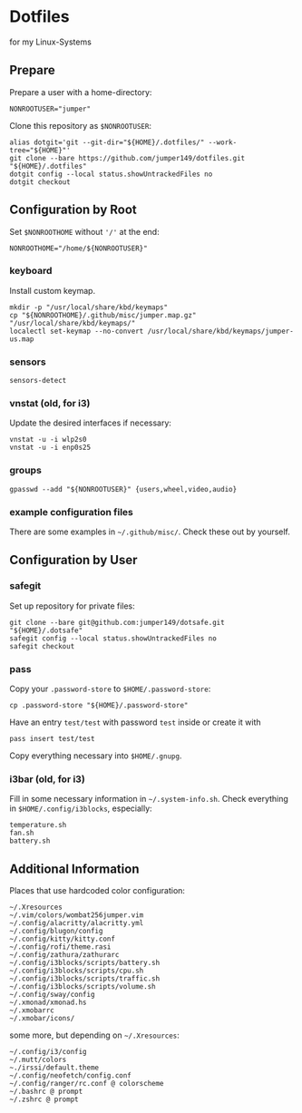 # Dotfiles
for my Linux-Systems

## Prepare
Prepare a user with a home-directory:

    NONROOTUSER="jumper"

Clone this repository as `$NONROOTUSER`:

    alias dotgit='git --git-dir="${HOME}/.dotfiles/" --work-tree="${HOME}"'
    git clone --bare https://github.com/jumper149/dotfiles.git "${HOME}/.dotfiles"
    dotgit config --local status.showUntrackedFiles no
    dotgit checkout

## Configuration by Root

Set `$NONROOTHOME` without `'/'` at the end:

    NONROOTHOME="/home/${NONROOTUSER}"

### keyboard
Install custom keymap.

    mkdir -p "/usr/local/share/kbd/keymaps"
    cp "${NONROOTHOME}/.github/misc/jumper.map.gz" "/usr/local/share/kbd/keymaps/"
    localectl set-keymap --no-convert /usr/local/share/kbd/keymaps/jumper-us.map

### sensors

    sensors-detect

### vnstat (old, for i3)
Update the desired interfaces if necessary:

    vnstat -u -i wlp2s0
    vnstat -u -i enp0s25

### groups

    gpasswd --add "${NONROOTUSER}" {users,wheel,video,audio}

### example configuration files
There are some examples in `~/.github/misc/`.
Check these out by yourself.

## Configuration by User

### safegit
Set up repository for private files:

    git clone --bare git@github.com:jumper149/dotsafe.git "${HOME}/.dotsafe"
    safegit config --local status.showUntrackedFiles no
    safegit checkout

### pass
Copy your `.password-store` to `$HOME/.password-store`:

    cp .password-store "${HOME}/.password-store"
Have an entry `test/test` with password `test` inside or create it with

    pass insert test/test
Copy everything necessary into `$HOME/.gnupg`.

### i3bar (old, for i3)
Fill in some necessary information in `~/.system-info.sh`.
Check everything in `$HOME/.config/i3blocks`, especially:

    temperature.sh
    fan.sh
    battery.sh

## Additional Information

Places that use hardcoded color configuration:

    ~/.Xresources
    ~/.vim/colors/wombat256jumper.vim
    ~/.config/alacritty/alacritty.yml
    ~/.config/blugon/config
    ~/.config/kitty/kitty.conf
    ~/.config/rofi/theme.rasi
    ~/.config/zathura/zathurarc
    ~/.config/i3blocks/scripts/battery.sh
    ~/.config/i3blocks/scripts/cpu.sh
    ~/.config/i3blocks/scripts/traffic.sh
    ~/.config/i3blocks/scripts/volume.sh
    ~/.config/sway/config
    ~/.xmonad/xmonad.hs
    ~/.xmobarrc
    ~/.xmobar/icons/
some more, but depending on `~/.Xresources`:

    ~/.config/i3/config
    ~/.mutt/colors
    ~./irssi/default.theme
    ~/.config/neofetch/config.conf
    ~/.config/ranger/rc.conf @ colorscheme
    ~/.bashrc @ prompt
    ~/.zshrc @ prompt
